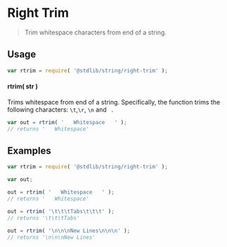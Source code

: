 # Right Trim

> Trim whitespace characters from end of a string.

<!-- <usage> -->

## Usage

``` javascript
var rtrim = require( '@stdlib/string/right-trim' );
```

#### rtrim( str )

Trims whitespace from end of a string. Specifically, the function trims the following characters: `\t`,`\r`, `\n` and ` `.

``` javascript
var out = rtrim( '   Whitespace   ' );
// returns '   Whitespace'
```

<!-- </usage> -->

<!-- <examples> -->

## Examples

``` javascript
var rtrim = require( '@stdlib/string/right-trim' );

var out;

out = rtrim( '   Whitespace   ' );
// returns '   Whitespace'

out = rtrim( '\t\t\tTabs\t\t\t' );
// returns '\t\t\tTabs'

out = rtrim( '\n\n\nNew Lines\n\n\n' );
// returns '\n\n\nNew Lines'
```

<!-- </examples> -->

<!-- <links> -->

<!-- </links> -->
